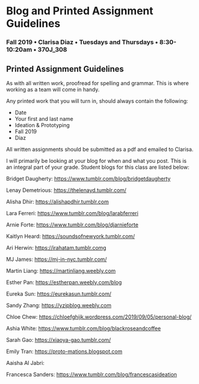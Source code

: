# Blog and Printed Assignment Guidelines

### Fall 2019 • Clarisa Diaz • Tuesdays and Thursdays • 8:30-10:20am • 370J_308

## Printed Assignment Guidelines

As with all written work, proofread for spelling and grammar. This is where working as a team will come in handy.

Any printed work that you will turn in, should always contain the following:

* Date
* Your first and last name
* Ideation & Prototyping
* Fall 2019
* Diaz

All written assignments should be submitted as a pdf and emailed to Clarisa.


I will primarily be looking at your blog for when and what you post. This is an integral part of your grade.  Student blogs for this class are listed below:


Bridget Daugherty: <a href="https://www.tumblr.com/blog/bridgetdaugherty">https://www.tumblr.com/blog/bridgetdaugherty</a>

Lenay Demetrious: <a href="https://thelenayd.tumblr.com/">https://thelenayd.tumblr.com/</a>

Alisha Dhir: <a href="https://alishapdhir.tumblr.com">https://alishapdhir.tumblr.com</a>

Lara Ferreri: <a href="https://www.tumblr.com/blog/larabferreri">https://www.tumblr.com/blog/larabferreri</a>

Arnie Forte: <a href="https://www.tumblr.com/blog/djarnieforte">https://www.tumblr.com/blog/djarnieforte</a>

Kaitlyn Heard: <a href="">https://soundsofnewyork.tumblr.com/</a>

Ari Herwin: <a href="https://irahatam.tumblr.com">https://irahatam.tumblr.comg</a>

MJ James: <a href="https://mj-in-nyc.tumblr.com/">https://mj-in-nyc.tumblr.com/</a>

Martin Liang: <a href="https://martinliang.weebly.com">https://martinliang.weebly.com</a>

Esther Pan: <a href="https://estherpan.weebly.com/blog">https://estherpan.weebly.com/blog</a>

Eureka Sun: <a href="https://eurekasun.tumblr.com/">https://eurekasun.tumblr.com/</a>

Sandy Zhang: <a href="https://yzipblog.weebly.com">https://yzipblog.weebly.com</a>

Chloe Chew: <a href="https://chloefghijk.wordpress.com/2019/09/05/personal-blog/">https://chloefghijk.wordpress.com/2019/09/05/personal-blog/</a>

Ashia White: <a href="https://www.tumblr.com/blog/blackroseandcoffee">https://www.tumblr.com/blog/blackroseandcoffee</a>

Sarah Gao: <a href="https://xiaoya-gao.tumblr.com/">https://xiaoya-gao.tumblr.com/</a>

Emily Tran: <a href="">https://proto-mations.blogspot.com</a>

Aaisha Al Jabri: <a href="https://aaj427.tumblr.com"></a>

Francesca Sanders: <a href="https://www.tumblr.com/blog/francescasideation">https://www.tumblr.com/blog/francescasideation</a>


